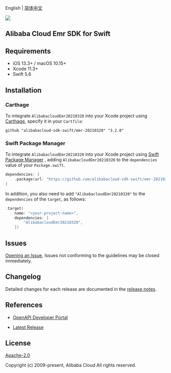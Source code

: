English | [简体中文](README-CN.md)

![](https://aliyunsdk-pages.alicdn.com/icons/AlibabaCloud.svg)

## Alibaba Cloud Emr SDK for Swift

## Requirements

- iOS 13.3+ / macOS 10.15+
- Xcode 11.3+
- Swift 5.6

## Installation

### Carthage

To integrate `AlibabacloudEmr20210320` into your Xcode project using [Carthage](https://github.com/Carthage/Carthage), specify it in your `Cartfile`:

```ogdl
github "alibabacloud-sdk-swift/emr-20210320" "3.2.0"
```

### Swift Package Manager

To integrate `AlibabacloudEmr20210320` into your Xcode project using [Swift Package Manager](https://swift.org/package-manager/) , adding `AlibabacloudEmr20210320` to the `dependencies` value of your `Package.swift`.

```swift
dependencies: [
    .package(url: "https://github.com/alibabacloud-sdk-swift/emr-20210320.git", from: "3.2.0")
]
```

In addition, you also need to add `"AlibabacloudEmr20210320"` to the `dependencies` of the `target`, as follows:

```swift
.target(
    name: "<your-project-name>",
    dependencies: [
        "AlibabacloudEmr20210320",
    ])
```

## Issues

[Opening an Issue](https://github.com/alibabacloud-sdk-swift/emr-20210320/issues/new), Issues not conforming to the guidelines may be closed immediately.

## Changelog

Detailed changes for each release are documented in the [release notes](./ChangeLog.txt).

## References

* [OpenAPI Developer Portal](https://next.api.alibabacloud.com/home)
- [Latest Release](https://github.com/alibabacloud-sdk-swift/emr-20210320)

## License

[Apache-2.0](http://www.apache.org/licenses/LICENSE-2.0)

Copyright (c) 2009-present, Alibaba Cloud All rights reserved.
